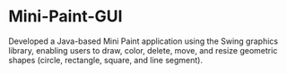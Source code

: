 # Mini-Paint-GUI
Developed a Java-based Mini Paint application using the Swing graphics library, enabling users to draw, color, delete, move, and resize geometric shapes (circle, rectangle, square, and line segment).
